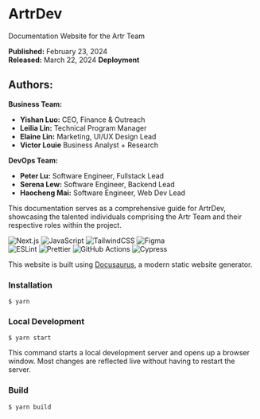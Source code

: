 ﻿# ArtrDev

Documentation Website for the Artr Team

**Published:** February 23, 2024  
**Released:** March 22, 2024
**Deployment**

## Authors:

**Business Team:**  
- **Yishan Luo:** CEO, Finance & Outreach
- **Leilia Lin:** Technical Program Manager
- **Elaine Lin:** Marketing, UI/UX Design Lead
- **Victor Louie** Business Analyst + Research

**DevOps Team:**  
- **Peter Lu:** Software Engineer, Fullstack Lead
- **Serena Lew:** Software Engineer, Backend Lead
- **Haocheng Mai:** Software Engineer, Web Dev Lead

This documentation serves as a comprehensive guide for ArtrDev, showcasing the talented individuals comprising the Artr Team and their respective roles within the project.


![Next.js](https://img.shields.io/badge/next.js-000000?style=for-the-badge&logo=nextdotjs&logoColor=white)
![JavaScript](https://img.shields.io/badge/javascript-%23323330.svg?style=for-the-badge&logo=javascript&logoColor=%23F7DF1E)
![TailwindCSS](https://img.shields.io/badge/tailwindcss-%2338B2AC.svg?style=for-the-badge&logo=tailwind-css&logoColor=white)
![Figma](https://img.shields.io/badge/figma-%23F24E1E.svg?style=for-the-badge&logo=figma&logoColor=white)
<br/>
![ESLint](https://img.shields.io/badge/ESLint-4B3263?style=for-the-badge&logo=eslint&logoColor=white)
![Prettier](https://img.shields.io/badge/prettier-1A2C34?style=for-the-badge&logo=prettier&logoColor=F7BA3E)
![GitHub Actions](https://img.shields.io/badge/GitHub_Actions-2088FF?style=for-the-badge&logo=github-actions&logoColor=white)
![Cypress](https://img.shields.io/badge/-cypress-%23E5E5E5?style=for-the-badge&logo=cypress&logoColor=058a5e)

This website is built using [Docusaurus](https://docusaurus.io/), a modern static website generator.

### Installation
```
$ yarn
```
### Local Development
```
$ yarn start
```
This command starts a local development server and opens up a browser window. Most changes are reflected live without having to restart the server.
### Build
```
$ yarn build
```



